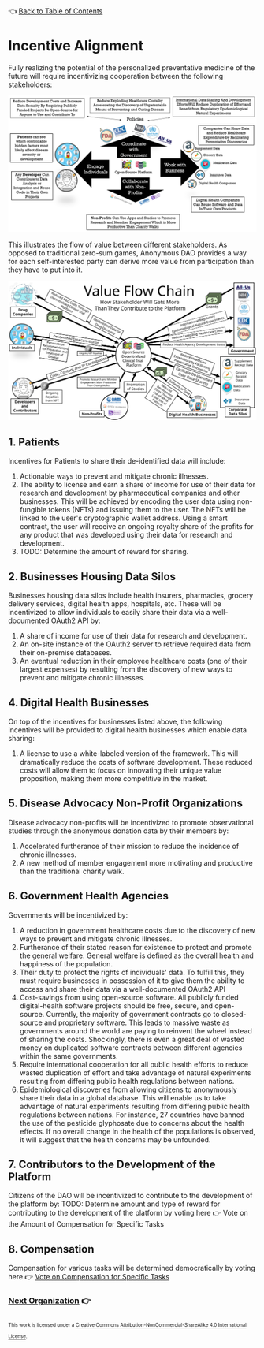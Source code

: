 👈 [Back to Table of Contents](../README.md#Whitepaper)

# Incentive Alignment

Fully realizing the potential of the personalized preventative medicine of the future will require incentivizing cooperation between the following stakeholders:

![incentive alignment](../assets/incentivization/incentive-alignment.png)

This illustrates the flow of value between different stakeholders. As opposed to traditional zero-sum games, 
Anonymous DAO provides a way for each self-interested party can derive more value from participation than they have 
to put into it. 

![](../assets/business/value-flow-chain.svg)

## 1. Patients

Incentives for Patients to share their de-identified data will include:

1. Actionable ways to prevent and mitigate chronic illnesses.
2. The ability to license and earn a share of income for use of their data for research and development by
   pharmaceutical companies and other businesses.  This will be achieved by encoding the user data using
   non-fungible tokens (NFTs) and issuing them to the user.  The NFTs will be linked to the user's cryptographic wallet address.  Using a smart contract, the user will receive an ongoing royalty share of the profits for any product that was developed using their data for research and development.
3. TODO: Determine the amount of reward for sharing.

## 2. Businesses Housing Data Silos

Businesses housing data silos include health insurers, pharmacies, grocery delivery services, digital health
apps, hospitals, etc. These will be incentivized to allow individuals to easily share their data via a well-documented
OAuth2 API by:

1. A share of income for use of their data for research and development.
2. An on-site instance of the OAuth2 server to retrieve required data from their on-premise databases.
3. An eventual reduction in their employee healthcare costs (one of their largest expenses) by resulting from the discovery of new ways to prevent and mitigate chronic illnesses.

## 4. Digital Health Businesses

On top of the incentives for businesses listed above, the following incentives will be provided to digital health businesses which enable data sharing:

1. A license to use a white-labeled version of the framework.  This will dramatically reduce the costs of software development. These reduced costs will allow them to focus on innovating their unique value proposition, making them more competitive in the market.

## 5. Disease Advocacy Non-Profit Organizations

Disease advocacy non-profits will be incentivized to promote observational studies
through the anonymous donation data by their members by:

1. Accelerated furtherance of their mission to reduce the incidence of chronic illnesses.
2. A new method of member engagement more motivating and productive than the traditional charity walk.

## 6. Government Health Agencies

Governments will be incentivized by:

1. A reduction in government healthcare costs due to the discovery of new ways to prevent and mitigate chronic illnesses.
2. Furtherance of their stated reason for existence to protect and promote the general welfare.
   General welfare is defined as the overall health and happiness of the population.
3. Their duty to protect the rights of individuals' data. To fulfill this, they must require businesses in
   possession of it to give them the ability to access and share their data via a well-documented OAuth2 API
4. Cost-savings from using open-source software.  All publicly funded digital-health software projects should be free, secure, and open-source. Currently, the majority of government contracts go to closed-source and proprietary software.  This leads to massive waste as governments around the world are paying to reinvent the wheel instead of sharing the costs. Shockingly, there is even a great deal of wasted money on duplicated software contracts between different agencies within the same governments.
5. Require international cooperation for all public health efforts to reduce wasted duplication of effort and take advantage of natural experiments resulting from differing public health regulations between nations.
6. Epidemiological discoveries from allowing citizens to anonymously share their data in a global database.  This will enable us to take advantage of natural experiments resulting from differing public health regulations between nations.  For instance, 27 countries have banned the use of the pesticide glyphosate due to concerns about the health effects.  If no overall change in the health of the populations is observed, it will suggest that the health concerns may be unfounded.

## 7. Contributors to the Development of the Platform

Citizens of the DAO will be incentivized to contribute to the development of the platform by:
TODO: Determine amount and type of reward for contributing to the development of the platform by voting here 👉 Vote on the Amount of Compensation for Specific Tasks

## 8. Compensation

Compensation for various tasks will be determined democratically by voting here 👉 [Vote on Compensation for Specific Tasks](https://docs.google.com/forms/d/1zNRRLEOnrQmlbKu33NORJQDktJhgneQHsQtJHW3erL0/edit)

### [Next Organization](./5-organization.md) 👉

<sub><sub>
This work is licensed under a <a rel="license" href="http://creativecommons.org/licenses/by-nc-sa/4.0/">Creative Commons Attribution-NonCommercial-ShareAlike 4.0 International License</a>.
</sub></sub>
